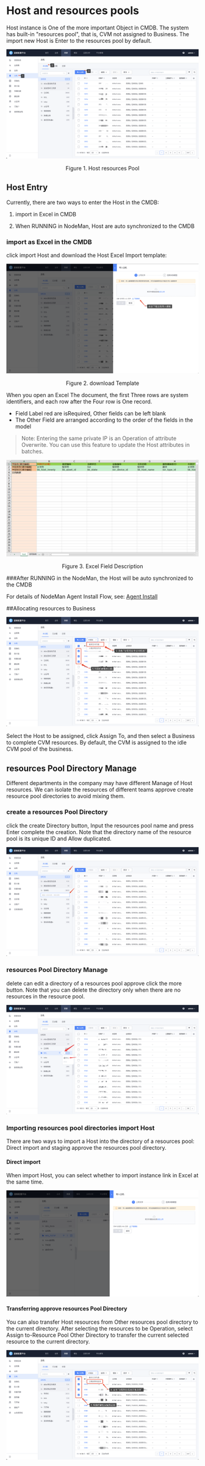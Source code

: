  # Host and resources pools 

 Host instance is One of the more important Object in CMDB. The system has built-in "resources pool", that is, CVM not assigned to Business.  The import new Host is Enter to the resources pool by default. 

 ![image-20221215104735537](media/image-20221215104735537.png) 
 <center>Figure 1. Host resources Pool</center> 

 ## Host Entry 

 Currently, there are two ways to enter the Host in the CMDB: 

 1. import in Excel in CMDB 

 2. When RUNNING in NodeMan, Host are auto synchronized to the CMDB 

 ### import as Excel in the CMDB 

 click import Host and download the Host Excel Import template: 

 ![image-20221215105052133](media/image-20221215105052133.png) 
 <center>Figure 2. download Template</center> 

 When you open an Excel The document, the first Three rows are system identifiers, and each row after the Four row is One record. 

 - Field Label red are isRequired, Other fields can be left blank 
 - The Other Field are arranged according to the order of the fields in the model 

 >Note: Entering the same private IP is an Operation of attribute Overwrite. You can use this feature to update the Host attributes in batches. 

 ![1589787730008](../media/1589787730008.png) 
 <center>Figure 3. Excel Field Description</center> 

 ###After RUNNING in the NodeMan, the Host will be auto synchronized to the CMDB 

 For details of NodeMan Agent Install Flow, see: [Agent Install](../../../NodeMan/UserGuide/Feature/Agent.md) 

 ##Allocating resources to Business 

 ![image-20221215105426592](media/image-20221215105426592.png) 

 Select the Host to be assigned, click Assign To, and then select a Business to complete CVM resources. By default, the CVM is assigned to the idle CVM pool of the business. 


 ## resources Pool Directory Manage 

 Different departments in the company may have different Manage of Host resources. We can isolate the resources of different teams approve create resource pool directories to avoid mixing them. 

 ### create a resources Pool Directory 

 click the create Directory button, Input the resources pool name and press Enter complete the creation. Note that the directory name of the resource pool is its unique ID and Allow duplicated. 

 ![image-20221215105952966](media/image-20221215105952966.png) 

 ### resources Pool Directory Manage 

 delete can edit a directory of a resources pool approve click the more button. Note that you can delete the directory only when there are no resources in the resource pool. 

 ![image-20221215105836404](media/image-20221215105836404.png) 

 ### Importing resources pool directories import Host 

 There are two ways to import a Host into the directory of a resources pool: Direct import and staging approve the resources pool directory. 

 #### Direct import 

 When import Host, you can select whether to import instance link in Excel at the same time. 

 ![image-20220926220223787](media/image-20220926220223787.png) 

 #### Transferring approve resources Pool Directory 

 You can also transfer Host resources from Other resources pool directory to the current directory.  After selecting the resources to be Operation, select Assign to-Resource Pool Other Directory to transfer the current selected resource to the current directory. 

 ![image-20221215110520236](media/image-20221215110520236.png) 